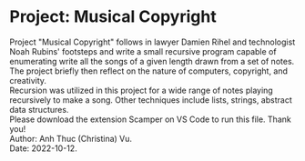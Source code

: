 # Project: Musical Copyright
Project "Musical Copyright" follows in lawyer Damien Rihel and technologist Noah Rubins' footsteps and write a small recursive program capable of enumerating write all the songs of a given length drawn from a set of notes. The project briefly then reflect on the nature of computers, copyright, and creativity. <br>
Recursion was utilized in this project for a wide range of notes playing recursively to make a song. Other techniques include lists, strings, abstract data structures. <br>
Please download the extension Scamper on VS Code to run this file. Thank you! <br>
Author: Anh Thuc (Christina) Vu. <br>
Date: 2022-10-12. <br>
